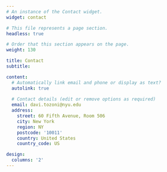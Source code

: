 ```yaml
---
# An instance of the Contact widget.
widget: contact

# This file represents a page section.
headless: true

# Order that this section appears on the page.
weight: 130

title: Contact
subtitle:

content:
  # Automatically link email and phone or display as text?
  autolink: true
  
  # Contact details (edit or remove options as required)
  email: davi.tozoni@nyu.edu
  address:
    street: 60 Fifth Avenue, Room 506
    city: New York
    region: NY
    postcode: '10011'
    country: United States
    country_code: US

design:
  columns: '2'
---
```

